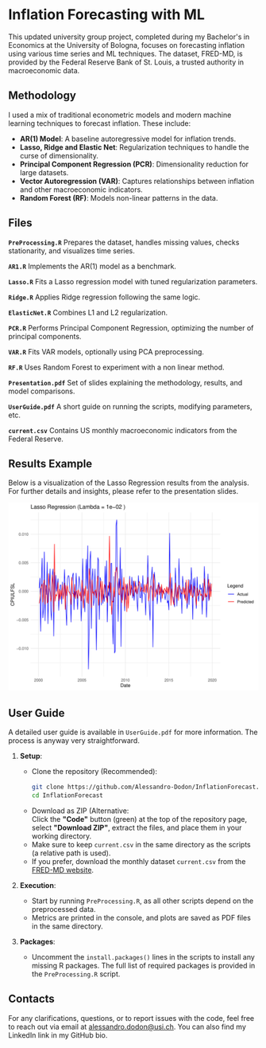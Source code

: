 # Inflation Forecasting with ML

This updated university group project, completed during my Bachelor's in Economics at the University of Bologna, focuses on forecasting inflation using various time series and ML techniques. The dataset, FRED-MD, is provided by the Federal Reserve Bank of St. Louis, a trusted authority in macroeconomic data.

## Methodology

I used a mix of traditional econometric models and modern machine learning techniques to forecast inflation. These include:

- **AR(1) Model**: A baseline autoregressive model for inflation trends.
- **Lasso, Ridge and Elastic Net**: Regularization techniques to handle the curse of dimensionality.
- **Principal Component Regression (PCR)**: Dimensionality reduction for large datasets.
- **Vector Autoregression (VAR)**: Captures relationships between inflation and other macroeconomic indicators.
- **Random Forest (RF)**: Models non-linear patterns in the data.

## Files

**`PreProcessing.R`** Prepares the dataset, handles missing values, checks stationarity, and visualizes time series.

**`AR1.R`** Implements the AR(1) model as a benchmark.

**`Lasso.R`** Fits a Lasso regression model with tuned regularization parameters.

**`Ridge.R`** Applies Ridge regression following the same logic.

**`ElasticNet.R`** Combines L1 and L2 regularization.

**`PCR.R`** Performs Principal Component Regression, optimizing the number of principal components.

**`VAR.R`** Fits VAR models, optionally using PCA preprocessing.

**`RF.R`** Uses Random Forest to experiment with a non linear method.

**`Presentation.pdf`** Set of slides explaining the methodology, results, and model comparisons.

**`UserGuide.pdf`** A short guide on running the scripts, modifying parameters, etc.

**`current.csv`** Contains US monthly macroeconomic indicators from the Federal Reserve.


## Results Example

Below is a visualization of the Lasso Regression results from the analysis. For further details and insights, please refer to the presentation slides.

![Lasso Results](LassoResults.png)


## User Guide

A detailed user guide is available in `UserGuide.pdf` for more information. The process is anyway very straightforward.

1. **Setup**:
   - Clone the repository (Recommended):  
     ```bash
     git clone https://github.com/Alessandro-Dodon/InflationForecast.git
     cd InflationForecast
     ```
   - Download as ZIP (Alternative:  
     Click the **"Code"** button (green) at the top of the repository page, select **"Download ZIP"**, extract the files, and place them in your working directory.  
   - Make sure to keep `current.csv` in the same directory as the scripts (a relative path is used).  
   - If you prefer, download the monthly dataset `current.csv` from the [FRED-MD website](https://www.stlouisfed.org/research/economists/mccracken/fred-databases).  

2. **Execution**:
   - Start by running `PreProcessing.R`, as all other scripts depend on the preprocessed data.
   - Metrics are printed in the console, and plots are saved as PDF files in the same directory.

3. **Packages**:
   - Uncomment the `install.packages()` lines in the scripts to install any missing R packages. The full list of required packages is provided in the `PreProcessing.R` script.

## Contacts
For any clarifications, questions, or to report issues with the code, feel free to reach out via email at alessandro.dodon@usi.ch. You can also find my LinkedIn link in my GitHub bio.

